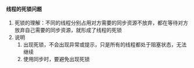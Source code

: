 #### 线程的死锁问题

1. 死锁的理解：不同的线程分别占用对方需要的同步资源不放弃，都在等待对方放弃自己需要的同步资源，就形成了线程的死锁
2. 说明
   1. 出现死锁，不会出现异常或提示，只是所有的线程都处于阻塞状态，无法继续
   2. 使用同步时，要避免出现死锁